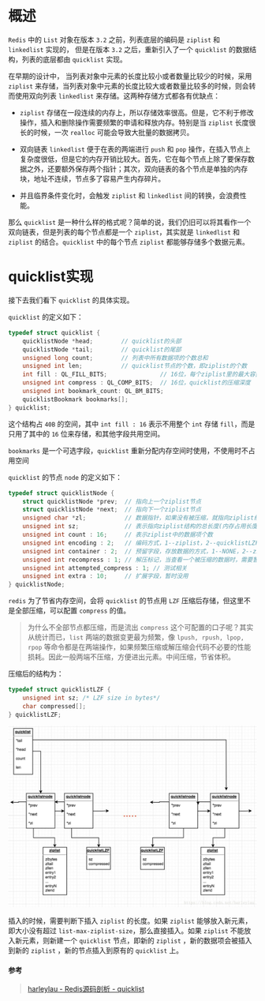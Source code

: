 # 概述

`Redis` 中的 `List` 对象在版本 `3.2` 之前，列表底层的编码是 `ziplist` 和 `linkedlist` 实现的， 但是在版本 `3.2` 之后，重新引入了一个 `quicklist`  的数据结构，列表的底层都由 `quicklist` 实现。

在早期的设计中， 当列表对象中元素的长度比较小或者数量比较少的时候，采用 `ziplist` 来存储，当列表对象中元素的长度比较大或者数量比较多的时候，则会转而使用双向列表 `linkedlist` 来存储。这两种存储方式都各有优缺点：

- `ziplist` 存储在一段连续的内存上，所以存储效率很高。但是，它不利于修改操作，插入和删除操作需要频繁的申请和释放内存。特别是当 `ziplist` 长度很长的时候，一次 `realloc` 可能会导致大批量的数据拷贝。

- 双向链表 `linkedlist` 便于在表的两端进行 `push` 和 `pop` 操作，在插入节点上复杂度很低，但是它的内存开销比较大。首先，它在每个节点上除了要保存数据之外，还要额外保存两个指针；其次，双向链表的各个节点是单独的内存块，地址不连续，节点多了容易产生内存碎片。
- 并且临界条件变化时，会触发 `ziplist` 和 `linkedlist` 间的转换，会浪费性能。



那么 `quicklist` 是一种什么样的格式呢？简单的说，我们仍旧可以将其看作一个双向链表，但是列表的每个节点都是一个 `ziplist`，其实就是 `linkedlist` 和 `ziplist` 的结合。`quicklist` 中的每个节点 `ziplist` 都能够存储多个数据元素。





# quicklist实现
接下去我们看下 `quicklist` 的具体实现。

`quicklist` 的定义如下：

```c
typedef struct quicklist {
    quicklistNode *head;        // quicklist的头部
    quicklistNode *tail;        // quicklist的尾部
    unsigned long count;        // 列表中所有数据项的个数总和
    unsigned int len;           // quicklist节点的个数，即ziplist的个数
 	int fill : QL_FILL_BITS;               // 16位，每个ziplist里的最大容量
    unsigned int compress : QL_COMP_BITS;  // 16位，quicklist的压缩深度
    unsigned int bookmark_count: QL_BM_BITS; 
    quicklistBookmark bookmarks[];
} quicklist;
```

这个结构占 `40B` 的空间，其中 `int fill : 16` 表示不用整个 `int` 存储 `fill`，而是只用了其中的 `16` 位来存储，和其他字段共用空间。

`bookmarks` 是一个可选字段，`quicklist` 重新分配内存空间时使用，不使用时不占用空间



`quicklist` 的节点 `node` 的定义如下：

```c
typedef struct quicklistNode {
    struct quicklistNode *prev;  // 指向上一个ziplist节点
    struct quicklistNode *next;  // 指向下一个ziplist节点
    unsigned char *zl;           // 数据指针，如果没有被压缩，就指向ziplist结构，反之指向quicklistLZF结构 
    unsigned int sz;             // 表示指向ziplist结构的总长度(内存占用长度)
    unsigned int count : 16;     // 表示ziplist中的数据项个数
    unsigned int encoding : 2;   // 编码方式，1--ziplist，2--quicklistLZF
    unsigned int container : 2;  // 预留字段，存放数据的方式，1--NONE，2--ziplist
    unsigned int recompress : 1; // 解压标记，当查看一个被压缩的数据时，需要暂时解压，标记此参数为1，之后再重新进行压缩
    unsigned int attempted_compress : 1; // 测试相关
    unsigned int extra : 10;     // 扩展字段，暂时没用
} quicklistNode;
```

`redis` 为了节省内存空间，会将 `quicklist` 的节点用 `LZF` 压缩后存储，但这里不是全部压缩，可以配置 `compress` 的值。

> 为什么不全部节点都压缩，而是流出 `compress` 这个可配置的口子呢？其实从统计而已，`list` 两端的数据变更最为频繁，像 `lpush, rpush, lpop, rpop` 等命令都是在两端操作，如果频繁压缩或解压缩会代码不必要的性能损耗。因此一般两端不压缩，方便进出元素。中间压缩，节省体积。



压缩后的结构为：

```c
typedef struct quicklistLZF {
    unsigned int sz; /* LZF size in bytes*/
    char compressed[];
} quicklistLZF;
```



![quicklist结构](assets/70.jpeg)



插入的时候，需要判断下插入 `ziplist` 的长度。如果 `ziplist` 能够放入新元素，即大小没有超过 `list-max-ziplist-size`，那么直接插入。如果 `ziplist` 不能放入新元素，则新建一个 `quicklist` 节点，即新的 `ziplist` ，新的数据项会被插入到新的 `ziplist` ，新的节点插入到原有的 `quicklist` 上。



#### 参考

> [harleylau - Redis源码剖析 - quicklist](https://blog.csdn.net/harleylau/article/details/80534159)


